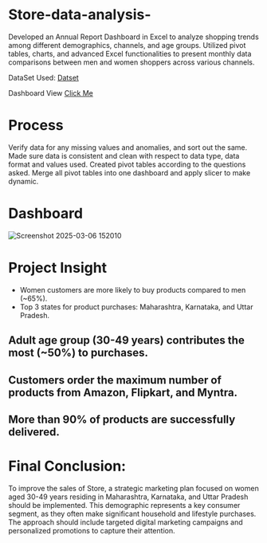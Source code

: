 # Store-data-analysis-
Developed an Annual Report Dashboard in Excel to analyze shopping trends among different demographics, channels, and age groups. Utilized pivot tables, charts, and advanced Excel functionalities to present monthly data comparisons between men and women shoppers across various channels.

DataSet Used: 
<a href="https://github.com/gomkalevaishnavi/Store-data-analysis-/blob/main/Store%20Annual%20Report.xlsx"> Datset </a>


Dashboard View <a href ="https://github.com/gomkalevaishnavi/Store-data-analysis-/blob/main/Screenshot%202025-03-06%20152010.png">Click Me</a>


 # Process
  Verify data for any missing values and anomalies, and sort out the same.
  Made sure data is consistent and clean with respect to data type, data format and values used.
  Created pivot tables according to the questions asked.
  Merge all pivot tables into one dashboard and apply slicer to make dynamic.

  # Dashboard
  
 ![Screenshot 2025-03-06 152010](https://github.com/user-attachments/assets/b0fdd194-f277-4b40-bd49-5c606c1a3708)


 # Project Insight 
* Women customers are more likely to buy products compared to men (~65%).
* Top 3 states for product purchases: Maharashtra, Karnataka, and Uttar Pradesh.
## Adult age group (30-49 years) contributes the most (~50%) to purchases.
## Customers order the maximum number of products from Amazon, Flipkart, and Myntra.
## More than 90% of products are successfully delivered.

# Final Conclusion:
To improve the sales of Store, a strategic marketing plan focused on women aged 30-49 years residing in Maharashtra, Karnataka, and Uttar Pradesh should be implemented. This demographic represents a key consumer segment, as they often make significant household and lifestyle purchases. The approach should include targeted digital marketing campaigns and personalized promotions to capture their attention.



